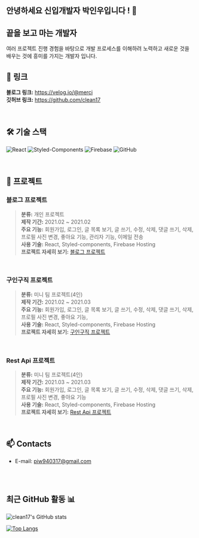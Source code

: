 


## 안녕하세요 신입개발자 박인우입니다 ! 👋 

## 끝을 보고 마는 개발자

여러 프로젝트 진행 경험을 바탕으로 개발 프로세스를 이해하려 노력하고 새로운 것을 배우는 것에 흥미를 가지는 개발자 입니다.


<a name="link"></a>
## **🔗 링크**

**블로그 링크:** <a href="https://velog.io/@merci">https://velog.io/@merci</a>
<br />
**깃허브 링크:** <a href="https://velog.io/@merci">https://github.com/clean17</a>

<br />

## **🛠 기술 스택**

![React](https://img.shields.io/badge/React-53C1DE?style=flat-square&logo=react&logoColor=white) ![Styled-Components](https://img.shields.io/badge/Styled_Components-DB7C85?style=flat-square&logo=styled-components&logoColor=white) ![Firebase](https://img.shields.io/badge/Firebase-%23039BE5.svg?style=flat-square&logo=firebase)
![GitHub](https://img.shields.io/badge/Github-%23121011.svg?style=flat-square&logo=github&logoColor=white) 

<br />

## **📝 프로젝트**

### 블로그 프로젝트<br />

>**분류:** 개인 프로젝트<br />
**제작 기간:** 2021.02 ~ 2021.02<br />
**주요 기능:** 회원가입, 로그인, 글 목록 보기, 글 쓰기, 수정, 삭제, 댓글 쓰기, 삭제, 프로필 사진 변경, 좋아요 기능, 관리자 기능, 이메일 전송<br />
**사용 기술:** React, Styled-components, Firebase Hosting<br />
**프로젝트 자세히 보기:** [블로그 프로젝트](blog.md)<br />

<br />

### 구인구직 프로젝트<br />

>**분류:** 미니 팀 프로젝트(4인)<br />
**제작 기간:** 2021.02 ~ 2021.03<br />
**주요 기능:** 회원가입, 로그인, 글 목록 보기, 글 쓰기, 수정, 삭제, 댓글 쓰기, 삭제, 프로필 사진 변경, 좋아요 기능, <br />
**사용 기술:** React, Styled-components, Firebase Hosting<br />
**프로젝트 자세히 보기:** [구인구직 프로젝트](connect.md)<br />

<br />

###  Rest Api 프로젝트<br /> 

>**분류:** 미니 팀 프로젝트(4인)<br />
**제작 기간:** 2021.03 ~ 2021.03<br />
**주요 기능:** 회원가입, 로그인, 글 목록 보기, 글 쓰기, 수정, 삭제, 댓글 쓰기, 삭제, 프로필 사진 변경, 좋아요 기능<br />
**사용 기술:** React, Styled-components, Firebase Hosting<br />
**프로젝트 자세히 보기:** [Rest Api 프로젝트](rest.md)<br />

<br />

<!-- ###  Flutter 프로젝트<br /> 

>**분류:** 미니 팀 프로젝트(4인)<br />
**제작 기간:** 진행중<br />
**주요 기능:** 회원가입, 로그인, 글 목록 보기, 글 쓰기, 수정, 삭제, 댓글 쓰기, 삭제, 프로필 사진 변경, 좋아요 기능<br />
**사용 기술:** React, Styled-components, Firebase Hosting<br />
**프로젝트 자세히 보기:** [https://github.com/clean17/first-blog3](https://github.com/clean17/first-blog3#readme)<br /> -->

<!-- ## 🌱 Interests
- **Simultaneous Localization and Mapping (SLAM)**
  - Visual-SLAM, Visual-inertial odometry, Visual-localization, Semantic SLAM
- **Computer Vision**
  - Object pose estimation, Visual tracking, Multiple view geometry
- **Imaging**
  - Photography, Surgical imaging, Multi/Hyperspectral imaging
- **Deep Learning**
  - Keypoint detection, Image retrieval, Segmentation -->

<!-- ## 🔭 Careers
- Algorithm Engineer - Semantic SLAM at **StradVision** (2021 - **PRESENT**)
- Research Engineer at VIRNECT (2019 - 2021)
- Research Intern at the Bohndiek Lab, Cavendish Laboratory, University of Cambridge, UK (2019)
- Received a M.Res degree in Medical Robotics and Image-Guided Intervention at the Hamlyn Centre, Imperial College London, UK (2017-2018)
- Received a B.Eng degree in Manufacturing and Mechanical Engineering at the University of Warwick (2014-2017)

## ⚡ Community Activities
- Admin of a SLAM research community group: [**'We will be SLAM masters'**](https://open.kakao.com/o/g8T5kxLb)
- Personal research blog (Korean): [**cv-learn blog**](https://www.cv-learn.com) -->

## 📫 Contacts
- E-mail: <a href="mailto:piw940317@gmail.com"> piw940317@gmail.com </a>


<br />



<br />

## 최근 GitHub 활동 📊

<!-- ![Your GitHub Stats](https://github-readme-stats.vercel.app/api?username=clean17&show_icons=true&theme=radical)

![Top Languages](https://github-readme-stats.vercel.app/api/top-langs/?username=clean17&layout=compact&theme=radical)
 -->

![clean17's GitHub stats](https://github-readme-stats.vercel.app/api?username=clean17&count_private=true&show_icons=true)

[![Top Langs](https://github-readme-stats.vercel.app/api/top-langs/?username=clean17&exclude_repo=changh95.github.io,changh95.github.io-legacyblog_source,changh95,&layout=compact)](https://github.com/anuraghazra/github-readme-stats)



